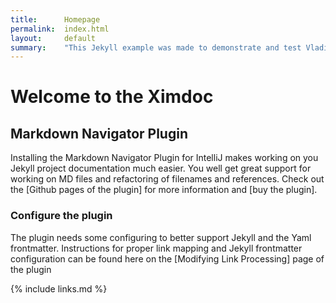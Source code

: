 ```yaml
---
title:      Homepage
permalink:  index.html
layout:     default
summary:    "This Jekyll example was made to demonstrate and test Vladimir's Markdown Navigator plugin for IntelliJ. We will use out of the box Jekyll functionality for this."
---
```


# Welcome to the Ximdoc


## Markdown Navigator Plugin
Installing the Markdown Navigator Plugin for IntelliJ makes working on you Jekyll project documentation much easier. You well get great support for working on MD files and refactoring of filenames and references. Check out the [Github pages of the plugin] for more information and [buy the plugin].

### Configure the plugin
The plugin needs some configuring to better support Jekyll and the Yaml frontmatter. Instructions for proper link mapping and Jekyll frontmatter configuration can be found here on the [Modifying Link Processing] page of the plugin

{% include links.md %}





    
    
    
    

